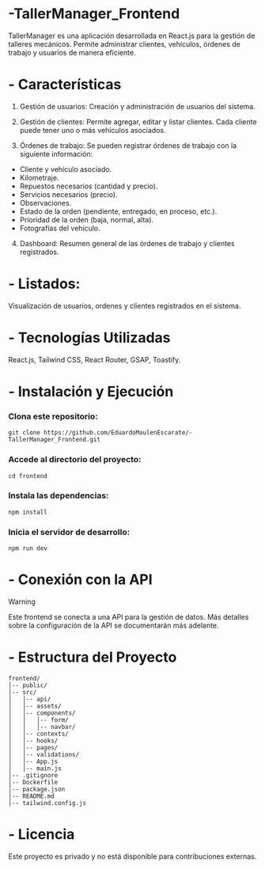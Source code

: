 # -TallerManager_Frontend
TallerManager es una aplicación desarrollada en React.js para la gestión de talleres mecánicos. Permite administrar clientes, vehículos, órdenes de trabajo y usuarios de manera eficiente.

# - Características

  1. Gestión de usuarios: Creación y administración de usuarios del sistema.
    
  2. Gestión de clientes: Permite agregar, editar y listar clientes. Cada cliente puede tener uno o más vehículos asociados.
    
  3. Órdenes de trabajo:  Se pueden registrar órdenes de trabajo con la siguiente información:
  * Cliente y vehículo asociado.
  * Kilometraje.
  * Repuestos necesarios (cantidad y precio).
  * Servicios necesarios (precio).
  * Observaciones.
  * Estado de la orden (pendiente, entregado, en proceso, etc.).
  * Prioridad de la orden (baja, normal, alta).
  * Fotografías del vehículo.
  
  4. Dashboard: 
  Resumen general de las órdenes de trabajo y clientes registrados.

# - Listados: 
  Visualización de usuarios, ordenes y clientes registrados en el sistema.

# - Tecnologías Utilizadas
  React.js, Tailwind CSS, React Router, GSAP, Toastify.


# - Instalación y Ejecución
### Clona este repositorio:
    git clone https://github.com/EduardoMaulenEscarate/-TallerManager_Frontend.git

### Accede al directorio del proyecto:
    cd frontend

### Instala las dependencias:
    npm install
### Inicia el servidor de desarrollo:
    npm run dev
  
# - Conexión con la API

> [!WARNING]
> Este frontend se conecta a una API para la gestión de datos. Más detalles sobre la configuración de la API se documentarán más adelante.

# - Estructura del Proyecto
    frontend/
    │-- public/
    │-- src/
    │   │-- api/
    │   │-- assets/
    │   │-- components/
    │   │   │-- form/
    │   │   │-- navbar/
    │   │-- contexts/
    │   │-- hooks/
    │   │-- pages/
    │   │-- validations/
    │   │-- App.js
    │   │-- main.js
    │-- .gitignore
    │-- Dockerfile
    │-- package.json
    │-- README.md
    │-- tailwind.config.js

# - Licencia

Este proyecto es privado y no está disponible para contribuciones externas.
